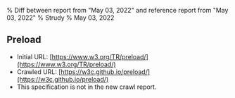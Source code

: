 % Diff between report from "May 03, 2022" and reference report from "May 03, 2022"
% Strudy
% May 03, 2022

## Preload

- Initial URL: [https://www.w3.org/TR/preload/](https://www.w3.org/TR/preload/)
- Crawled URL: [https://w3c.github.io/preload/](https://w3c.github.io/preload/)
- This specification is not in the new crawl report.



